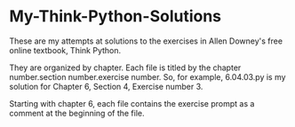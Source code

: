# My-Think-Python-Solutions 

These are my attempts at solutions to the exercises in Allen Downey's free online textbook, Think Python. 

They are organized by chapter. Each file is titled by the chapter number.section number.exercise number. So, for example, 6.04.03.py is my solution for Chapter 6, Section 4, Exercise number 3.

Starting with chapter 6, each file contains the exercise prompt as a comment at the beginning of the file.
